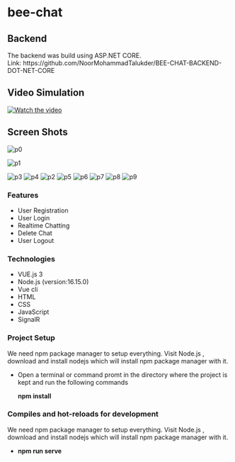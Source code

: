 # bee-chat

<h2>Backend</h2>
The backend was build using ASP.NET CORE. <br> Link: https://github.com/NoorMohammadTalukder/BEE-CHAT-BACKEND-DOT-NET-CORE

<h2>Video Simulation</h2>

[![Watch the video]()](https://www.youtube.com/watch?v=1brwVOLdMkw)

<h2>Screen Shots</h2>

![p0](https://user-images.githubusercontent.com/63577979/201538329-8f55beba-f5d0-40a9-979e-69f764db5a61.JPG)


![p1](https://user-images.githubusercontent.com/63577979/201538332-c86e2138-0320-4c06-a2bd-06196969f8da.JPG)

![p3](https://user-images.githubusercontent.com/63577979/201538206-122299cf-6eda-4838-a51a-d63d492f8c52.JPG)
![p4](https://user-images.githubusercontent.com/63577979/201538231-fe3e3694-cc04-4924-8a58-cdafa12d3be0.JPG)
![p2](https://user-images.githubusercontent.com/63577979/201538201-b404c717-b84e-46c5-bed7-7765baa85334.JPG)
![p5](https://user-images.githubusercontent.com/63577979/201538235-ee8285b6-5a21-4c64-be20-378b31383fa9.JPG)
![p6](https://user-images.githubusercontent.com/63577979/201538238-bd4e1ac2-4c08-476e-a27d-308b084198c4.JPG)
![p7](https://user-images.githubusercontent.com/63577979/201538241-bcc8cb97-682c-452b-88a2-d334f39b807d.JPG)
![p8](https://user-images.githubusercontent.com/63577979/201538244-bb5fa57a-c10c-44c3-af75-8a6a8643d174.JPG)
![p9](https://user-images.githubusercontent.com/63577979/201538250-734bd02d-c3bc-4507-ac4b-2281dfe65ba5.JPG)

<h3>Features</h3>
<ul>
    <li>User Registration</li>
    <li>User Login</li>
    <li>Realtime Chatting</li>
    <li>Delete Chat</li>
    <li>User Logout</li>
  
  
</ul>


<h3>Technologies</h3>
<ul>
  <li>VUE.js 3</li>
  <li>Node.js (version:16.15.0)</li>
  <li>Vue cli</li>
  <li>HTML</li>
  <li>CSS</li>
  <li>JavaScript</li>
    <li>SignalR</li>
</ul>

<h3>Project Setup</h3>
<p>We need npm package manager to setup everything. Visit Node.js , download and install nodejs which will install npm package manager with it.</p>
<ul>
  <li>Open a terminal or command promt in the directory where the project is kept and run the following commands</li>
  <p><b>npm install</b><p/>
</ul>

<h3>Compiles and hot-reloads for development</h3>
<p>We need npm package manager to setup everything. Visit Node.js , download and install nodejs which will install npm package manager with it.</p>
<ul>
  <li><p><b>npm run serve</b><p/></li>
</ul>
